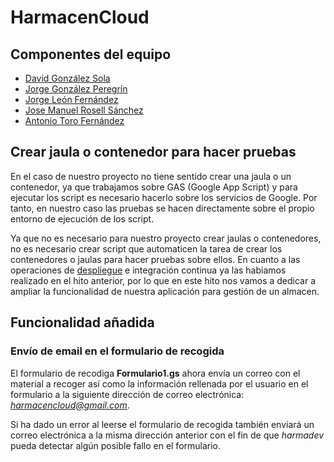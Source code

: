 HarmacenCloud
=============

## Componentes del equipo

- [David González Sola](https://github.com/DavidGSola)
- [Jorge González Peregrín](https://github.com/Georgevik)
- [Jorge León Fernández](https://github.com/jorgeles)
- [Jose Manuel Rosell Sánchez](https://github.com/jmrosell)
- [Antonio Toro Fernández](https://github.com/antorof)

## Crear jaula o contenedor para hacer pruebas

En el caso de nuestro proyecto no tiene sentido crear una jaula o un contenedor, ya que trabajamos sobre GAS (Google App Script) y para ejecutar los script es necesario hacerlo sobre los servicios de Google. Por tanto, en nuestro caso las pruebas se hacen directamente sobre el propio entorno de ejecución de los script.

Ya que no es necesario para nuestro proyecto crear jaulas o contenedores, no es necesario crear script que automaticen la tarea de crear los contenedores o jaulas para hacer pruebas sobre ellos. En cuanto a las operaciones de [despliegue](https://sites.google.com/site/harmacen/) e integración continua ya las habiamos realizado en el hito anterior, por lo que en este hito nos vamos a dedicar a ampliar la funcionalidad de nuestra aplicación para gestión de un almacen.

## Funcionalidad añadida

### Envío de email en el formulario de recogida

El formulario de recodiga **Formulario1.gs** ahora envía un correo con el material a recoger así como la información rellenada por el usuario en el formulario a la siguiente dirección de correo electrónica: *harmacencloud@gmail.com*.

Si ha dado un error al leerse el formulario de recogida también enviará un correo electrónica a la misma dirección anterior con el fin de que *harmadev* pueda detectar algún posible fallo en el formulario.
